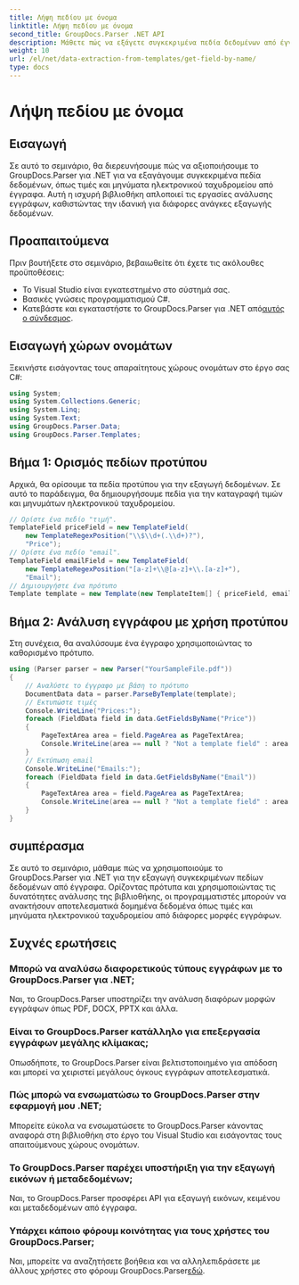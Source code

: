 ```yaml
---
title: Λήψη πεδίου με όνομα
linktitle: Λήψη πεδίου με όνομα
second_title: GroupDocs.Parser .NET API
description: Μάθετε πώς να εξάγετε συγκεκριμένα πεδία δεδομένων από έγγραφα χρησιμοποιώντας το GroupDocs.Parser για .NET. Οδηγός βήμα προς βήμα με παραδείγματα κώδικα.
weight: 10
url: /el/net/data-extraction-from-templates/get-field-by-name/
type: docs
---
```

# Λήψη πεδίου με όνομα

## Εισαγωγή
Σε αυτό το σεμινάριο, θα διερευνήσουμε πώς να αξιοποιήσουμε το GroupDocs.Parser για .NET για να εξαγάγουμε συγκεκριμένα πεδία δεδομένων, όπως τιμές και μηνύματα ηλεκτρονικού ταχυδρομείου από έγγραφα. Αυτή η ισχυρή βιβλιοθήκη απλοποιεί τις εργασίες ανάλυσης εγγράφων, καθιστώντας την ιδανική για διάφορες ανάγκες εξαγωγής δεδομένων.
## Προαπαιτούμενα
Πριν βουτήξετε στο σεμινάριο, βεβαιωθείτε ότι έχετε τις ακόλουθες προϋποθέσεις:
- Το Visual Studio είναι εγκατεστημένο στο σύστημά σας.
- Βασικές γνώσεις προγραμματισμού C#.
-  Κατεβάστε και εγκαταστήστε το GroupDocs.Parser για .NET από[αυτός ο σύνδεσμος](https://releases.groupdocs.com/parser/net/).

## Εισαγωγή χώρων ονομάτων
Ξεκινήστε εισάγοντας τους απαραίτητους χώρους ονομάτων στο έργο σας C#:
```csharp
using System;
using System.Collections.Generic;
using System.Linq;
using System.Text;
using GroupDocs.Parser.Data;
using GroupDocs.Parser.Templates;
```
## Βήμα 1: Ορισμός πεδίων προτύπου
Αρχικά, θα ορίσουμε τα πεδία προτύπου για την εξαγωγή δεδομένων. Σε αυτό το παράδειγμα, θα δημιουργήσουμε πεδία για την καταγραφή τιμών και μηνυμάτων ηλεκτρονικού ταχυδρομείου.
```csharp
// Ορίστε ένα πεδίο "τιμή".
TemplateField priceField = new TemplateField(
    new TemplateRegexPosition("\\$\\d+(.\\d+)?"),
    "Price");
// Ορίστε ένα πεδίο "email".
TemplateField emailField = new TemplateField(
    new TemplateRegexPosition("[a-z]+\\@[a-z]+\\.[a-z]+"),
    "Email");
// Δημιουργήστε ένα πρότυπο
Template template = new Template(new TemplateItem[] { priceField, emailField });
```
## Βήμα 2: Ανάλυση εγγράφου με χρήση προτύπου
Στη συνέχεια, θα αναλύσουμε ένα έγγραφο χρησιμοποιώντας το καθορισμένο πρότυπο.
```csharp
using (Parser parser = new Parser("YourSampleFile.pdf"))
{
    // Αναλύστε το έγγραφο με βάση το πρότυπο
    DocumentData data = parser.ParseByTemplate(template);
    // Εκτυπώστε τιμές
    Console.WriteLine("Prices:");
    foreach (FieldData field in data.GetFieldsByName("Price"))
    {
        PageTextArea area = field.PageArea as PageTextArea;
        Console.WriteLine(area == null ? "Not a template field" : area.Text);
    }
    // Εκτύπωση email
    Console.WriteLine("Emails:");
    foreach (FieldData field in data.GetFieldsByName("Email"))
    {
        PageTextArea area = field.PageArea as PageTextArea;
        Console.WriteLine(area == null ? "Not a template field" : area.Text);
    }
}
```

## συμπέρασμα
Σε αυτό το σεμινάριο, μάθαμε πώς να χρησιμοποιούμε το GroupDocs.Parser για .NET για την εξαγωγή συγκεκριμένων πεδίων δεδομένων από έγγραφα. Ορίζοντας πρότυπα και χρησιμοποιώντας τις δυνατότητες ανάλυσης της βιβλιοθήκης, οι προγραμματιστές μπορούν να ανακτήσουν αποτελεσματικά δομημένα δεδομένα όπως τιμές και μηνύματα ηλεκτρονικού ταχυδρομείου από διάφορες μορφές εγγράφων.

## Συχνές ερωτήσεις
### Μπορώ να αναλύσω διαφορετικούς τύπους εγγράφων με το GroupDocs.Parser για .NET;
Ναι, το GroupDocs.Parser υποστηρίζει την ανάλυση διαφόρων μορφών εγγράφων όπως PDF, DOCX, PPTX και άλλα.
### Είναι το GroupDocs.Parser κατάλληλο για επεξεργασία εγγράφων μεγάλης κλίμακας;
Οπωσδήποτε, το GroupDocs.Parser είναι βελτιστοποιημένο για απόδοση και μπορεί να χειριστεί μεγάλους όγκους εγγράφων αποτελεσματικά.
### Πώς μπορώ να ενσωματώσω το GroupDocs.Parser στην εφαρμογή μου .NET;
Μπορείτε εύκολα να ενσωματώσετε το GroupDocs.Parser κάνοντας αναφορά στη βιβλιοθήκη στο έργο του Visual Studio και εισάγοντας τους απαιτούμενους χώρους ονομάτων.
### Το GroupDocs.Parser παρέχει υποστήριξη για την εξαγωγή εικόνων ή μεταδεδομένων;
Ναι, το GroupDocs.Parser προσφέρει API για εξαγωγή εικόνων, κειμένου και μεταδεδομένων από έγγραφα.
### Υπάρχει κάποιο φόρουμ κοινότητας για τους χρήστες του GroupDocs.Parser;
 Ναι, μπορείτε να αναζητήσετε βοήθεια και να αλληλεπιδράσετε με άλλους χρήστες στο φόρουμ GroupDocs.Parser[εδώ](https://forum.groupdocs.com/c/parser/17).